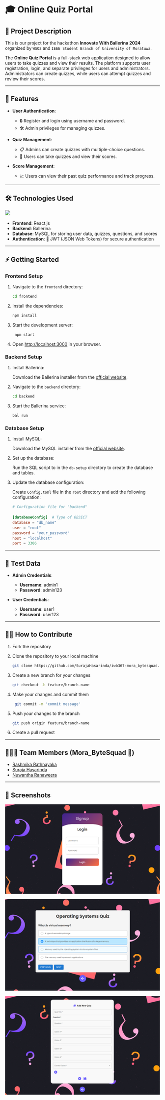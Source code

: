 # 🎓 Online Quiz Portal

## 🌟 Project Description

This is our project for the hackathon **Innovate With Ballerina 2024** organized by `WSO2` and `IEEE Student Branch of University of Moratuwa`. 

The **Online Quiz Portal** is a full-stack web application designed to allow users to take quizzes and view their results. The platform supports user registration, login, and separate privileges for users and administrators. Administrators can create quizzes, while users can attempt quizzes and review their scores.

---

## 🚀 Features

- **User Authentication**:
  - 🔒 Register and login using username and password.
  - 🛠️ Admin privileges for managing quizzes.

- **Quiz Management**:
  - 📋 Admins can create quizzes with multiple-choice questions.
  - 🎯 Users can take quizzes and view their scores.

- **Score Management**:
  - 📈 Users can view their past quiz performance and track progress.

---

## 🛠️ Technologies Used

<p>
  <a href="https://skillicons.dev">
    <img src="https://skillicons.dev/icons?i=js,react,mysql,materialui" />
  </a>
</p>

- **Frontend**: React.js
- **Backend**: Ballerina
- **Database**: MySQL for storing user data, quizzes, questions, and scores
- **Authentication**: 🔑 JWT (JSON Web Tokens) for secure authentication

---

## ⚡ Getting Started

### Frontend Setup

1. Navigate to the `frontend` directory:

   ```bash
   cd frontend
   ```
2. Install the dependencies:

   ```bash
   npm install
   ```
3. Start the development server:

   ```bash
    npm start
    ```
4. Open [http://localhost:3000](http://localhost:3000) in your browser.

### Backend Setup

1. Install Ballerina:

      Download the Ballerina installer from the [official website](https://ballerina.io/downloads/).
    
2. Navigate to the `backend` directory:

   ```bash
   cd backend
   ```
3. Start the Ballerina service:

   ```bash
   bal run
   ```

### Database Setup

1. Install MySQL:

      Download the MySQL installer from the [official website](https://dev.mysql.com/downloads/).

2. Set up the database:

      Run the SQL script to in the `db-setup` directory to create the database and tables.

3. Update the database configuration:

      Create  `Config.toml` file in the `root` directory and add the following configuration:

      ```toml
      # Configuration file for "backend"

      [databaseConfig]	# Type of OBJECT
      database = "db_name"
      user = "root"
      password = "your_password"
      host = "localhost"
      port = 3306
      ```
---

## 📝 Test Data

- **Admin Credentials**:
  - **Username**: admin1
  - **Password**: admin123

- **User Credentials**:
   - **Username**: user1
   - **Password**: user123
---

## 👩‍💻 How to Contribute

1. Fork the repository

2. Clone the repository to your local machine

   ```bash
   git clone https://github.com/SurajaHasarinda/iwb367-mora_bytesquad.git
    ```
3. Create a new branch for your changes

   ```bash
   git checkout -b feature/branch-name
   ```
4. Make your changes and commit them

   ```bash
    git commit -m 'commit message'
    ```
5. Push your changes to the branch

   ```bash
   git push origin feature/branch-name
   ```  
6. Create a pull request
---

## 👨🏻‍💻 Team Members (Mora_ByteSquad 🦈)

- [Rashmika Rathnayaka](https://github.com/rashG1)
- [Suraja Hasarinda](https://github.com/SurajaHasarinda)
- [Nuwantha Ranaweera](https://github.com/nuwaran)
---

## 📸 Screenshots

![Screenshot-1](./Screenshots/Screenshot-1.png)

![Screenshot-2](./Screenshots/Screenshot-2.png)

![Screenshot-3](./Screenshots/Screenshot-3.png)
